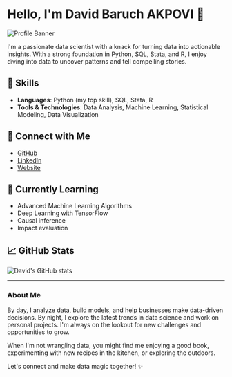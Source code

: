 # Hello, I'm David Baruch AKPOVI 👋

![Profile Banner](https://images.unsplash.com/photo-1506748686214-e9df14d4d9d0?fit=crop&w=200&q=800)

I'm a passionate data scientist with a knack for turning data into actionable insights. With a strong foundation in Python, SQL, Stata, and R, I enjoy diving into data to uncover patterns and tell compelling stories.

## 🚀 Skills
- **Languages**: Python (my top skill), SQL, Stata, R
- **Tools & Technologies**: Data Analysis, Machine Learning, Statistical Modeling, Data Visualization

## 🔗 Connect with Me
- [GitHub](https://github.com/david-akpovi)
- [LinkedIn](https://www.linkedin.com/in/david-akpovi-data-scientist/)
- [Website](https://david-akpovi.com/)

## 🌱 Currently Learning
- Advanced Machine Learning Algorithms
- Deep Learning with TensorFlow
- Causal inference
- Impact evaluation

## 📈 GitHub Stats
![David's GitHub stats](https://github-readme-stats.vercel.app/api?username=Neriya98&show_icons=true&theme=radical)

---

### About Me
By day, I analyze data, build models, and help businesses make data-driven decisions. By night, I explore the latest trends in data science and work on personal projects. I'm always on the lookout for new challenges and opportunities to grow. 

When I'm not wrangling data, you might find me enjoying a good book, experimenting with new recipes in the kitchen, or exploring the outdoors.

Let's connect and make data magic together! ✨
